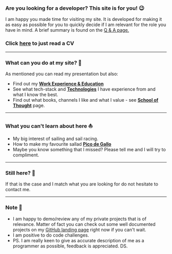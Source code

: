 ### Are you looking for a developer? This site is for you! 😉

I am happy you made time for visiting my site. It is developed for making it as easy as possible for you to quickly decide if I am relevant for the role you have in mind. A brief summary is found on the [Q & A page.](/qa)

### Click [here](/CV.html) to just read a CV

---
### What can you do at my site? 🤔

As mentioned you can read my presentation but also:
- Find out my [**Work Experience & Education**](/experience)
- See what tech-stack and [**Technologies**](/tech) I have experience from and what I know the best.
- Find out what books, channels I like and what I value - see [**School of Thought**](/school-of-thought) page.

---

### What you can't learn about here ⛵

- My big interest of sailing and sail racing.
- How to make my favourite sallad [**Pico de Gallo**](https://www.holajalapeno.com/pico-de-gallo/)
- Maybe you know something that I missed? Please tell me and I will try to compliment.

---
### Still here? 🤩

If that is the case and I match what you are looking for do not hesitate to contact me.

---

### Note 📣

- I am happy to demo/review any of my private projects that is of relevance. Matter of fact you can check out some well documented projects on my [GitHub landing page](https://github.com/RobinAxelsson) right now if you can't wait.
- I am positive to do code challenges.
- PS. I am really keen to give as accurate description of me as a programmer as possible, feedback is appreciated. DS.
